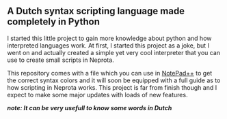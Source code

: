 ## A Dutch syntax scripting language made completely in Python
I started this little project to gain more knowledge about python and how interpreted languages work.
At first, I started this project as a joke, but I went on and actually created a simple yet very cool interpreter
that you can use to create small scripts in Neprota.

This repository comes with a file which you can use in [NotePad++](https://notepad-plus-plus.org/downloads/) to get the correct syntax colors and it will soon be 
equipped with a full guide as to how scripting in Neprota works. This project is far from finish though
and I expect to make some major updates with loads of new features.

**_note: It can be very usefull to know some words in Dutch_**
